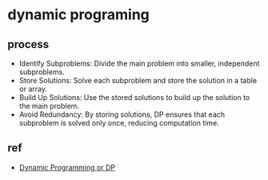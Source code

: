 # dynamic programing

## process
+ Identify Subproblems: Divide the main problem into smaller, independent subproblems.
+ Store Solutions: Solve each subproblem and store the solution in a table or array.
+ Build Up Solutions: Use the stored solutions to build up the solution to the main problem.
+ Avoid Redundancy: By storing solutions, DP ensures that each subproblem is solved only once, reducing computation time.


## ref
+ [Dynamic Programming or DP](https://www.geeksforgeeks.org/introduction-to-dynamic-programming-data-structures-and-algorithm-tutorials/?ref=outind)